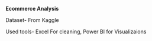 **Ecommerce Analysis**

Dataset- From Kaggle 

Used tools- Excel For cleaning, Power BI for Visualizaions
